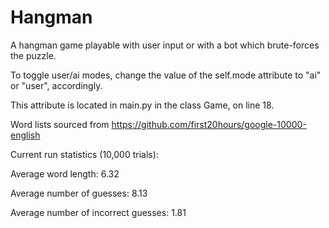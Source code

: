 # Hangman
A hangman game playable with user input or with a bot which brute-forces the puzzle.


To toggle user/ai modes, change the value of the self.mode attribute to "ai" or "user", accordingly.  

This attribute is located in main.py in the class Game, on line 18.


Word lists sourced from https://github.com/first20hours/google-10000-english


Current run statistics (10,000 trials):

Average word length: 6.32

Average number of guesses: 8.13

Average number of incorrect guesses: 1.81
